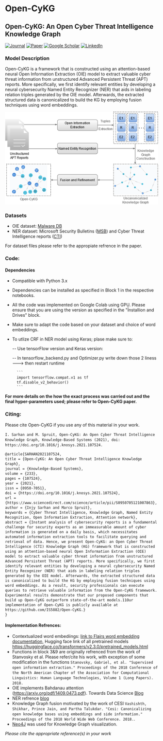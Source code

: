 # Open-CyKG
## Open-CyKG: An Open Cyber Threat Intelligence Knowledge Graph

[![Journal](https://img.shields.io/badge/Journal-Knowledge--Based%20Systems-blue)](https://www.journals.elsevier.com/knowledge-based-systems)
[![Paper](https://img.shields.io/badge/Paper-Open--CyKG-red)](https://doi.org/10.1016/j.knosys.2021.107524)
[![Google Scholar](https://img.shields.io/badge/Google%20Scholar-Injy%20Sarhan-yellow)](https://scholar.google.nl/citations?user=Otq5vX0AAAAJ&hl=nl)
[![LinkedIn](https://img.shields.io/badge/LinkedIn-Injy%20Sarhan-brightgreen)](https://linkedin.com/in/injy-sarhan-03294295)


### Model Description

Open-CyKG is a framework that is constructed using an attention-based neural Open Information Extraction (OIE) model to extract valuable cyber threat information from unstructured Advanced
Persistent Threat (APT) reports. More specifically, we first identify relevant entities by developing a neural cybersecurity Named Entity Recognizer (NER) that aids in labeling relation triples generated by the OIE model. Afterwards, the extracted structured data is canonicalized to build the KG by employing fusion techniques using word embeddings.

<p align="center">
 
  <img src="https://github.com/IS5882/Open-CyKG/blob/main/Open%20CyKg%20images-Framework.png" width="550" title="Open-CyKG Framework">


</p>



### Datasets

* OIE dataset: [Malware DB](https://justhalf.github.io/publication/2017-07-01-malwaretextdb) 
* NER dataset: Microsoft Security Bulletins ([MSB](https://arxiv.org/abs/1308.4941)) and Cyber Threat Intelligence reports ([CTI](https://koreauniv.pure.elsevier.com/en/publications/automatic-extraction-of-named-entities-of-cyber-threats-using-a-d))

For dataset files please refer to the appropiate refrence in the paper.

### Code:

#### Dependencies

* Compatible with Python 3.x
* Dependencies can be installed as specified in Block 1 in the respective notebooks. 
* All the code was implemented on Google Colab using GPU. Please ensure that you are using the version as specified in the "Ïnstallion and Drives" block.
* Make sure to adapt the code based on your dataset and choice of word embeddings.
* To utlize CRF in NER model using Keras; plase make sure to:
	
	-- Use tensorFlow version and Keras version:
	
	-- In tensorflow_backend.py and Optimizer.py write down those 2 liness ---> then restart runtime
	
		```
		import tensorflow.compat.v1 as tf
		tf.disable_v2_behavior()
		```
		
**For more details on the how the exact process was carried out and the final hyper-parameters used; please refer to Open-CyKG paper.**

### Citing:
Please cite Open-CyKG if you use any of this material in your work.

`I. Sarhan and M. Spruit, Open-CyKG: An Open Cyber Threat Intelligence Knowledge Graph, Knowledge-Based Systems (2021), doi: https://doi.org/10.1016/j.knosys.2021.107524.`

```
@article{SARHAN2021107524,
title = {Open-CyKG: An Open Cyber Threat Intelligence Knowledge Graph},
journal = {Knowledge-Based Systems},
volume = {233},
pages = {107524},
year = {2021},
issn = {0950-7051},
doi = {https://doi.org/10.1016/j.knosys.2021.107524},
url = {https://www.sciencedirect.com/science/article/pii/S0950705121007863},
author = {Injy Sarhan and Marco Spruit},
keywords = {Cyber Threat Intelligence, Knowledge Graph, Named Entity Recognition, Open Information Extraction, Attention network},
abstract = {Instant analysis of cybersecurity reports is a fundamental challenge for security experts as an immeasurable amount of cyber information is generated on a daily basis, which necessitates automated information extraction tools to facilitate querying and retrieval of data. Hence, we present Open-CyKG: an Open Cyber Threat Intelligence (CTI) Knowledge Graph (KG) framework that is constructed using an attention-based neural Open Information Extraction (OIE) model to extract valuable cyber threat information from unstructured Advanced Persistent Threat (APT) reports. More specifically, we first identify relevant entities by developing a neural cybersecurity Named Entity Recognizer (NER) that aids in labeling relation triples generated by the OIE model. Afterwards, the extracted structured data is canonicalized to build the KG by employing fusion techniques using word embeddings. As a result, security professionals can execute queries to retrieve valuable information from the Open-CyKG framework. Experimental results demonstrate that our proposed components that build up Open-CyKG outperform state-of-the-art models.11Our implementation of Open-CyKG is publicly available at https://github.com/IS5882/Open-CyKG.}
}

```

#### Implementation Refrences:
* Contextualized word embediings: [link to Flairs word embedding documentation](https://github.com/flairNLP/flair/blob/master/resources/docs/embeddings/TRANSFORMER_EMBEDDINGS.md), Hugging face link of all pretrained models https://huggingface.co/transformers/v2.3.0/pretrained_models.html 
* Functions in block 3&9 are originally refrenced from the work of Stanvosky et al. Please refer/cite his work, with exception of some modification in the functions `Stanovsky, Gabriel, et al. "Supervised open information extraction." Proceedings of the 2018 Conference of the North American Chapter of the Association for Computational Linguistics: Human Language Technologies, Volume 1 (Long Papers). 2018.`
* OIE implements Bahdanau attention (https://arxiv.org/pdf/1409.0473.pdf). Towards Data Science [Blog](https://towardsdatascience.com/light-on-math-ml-attention-with-keras-dc8dbc1fad39)
* NER refrence [blog](https://medium.com/@utkarsh.kumar2407/named-entity-recognition-using-bidirectional-lstm-crf-9f4942746b3c)  
* Knowledge Graph fusion motivated by the work of CESI `Vashishth, Shikhar, Prince Jain, and Partha Talukdar. "Cesi: Canonicalizing open knowledge bases using embeddings and side information." Proceedings of the 2018 World Wide Web Conference. 2018.`.
* [Neo4J](https://neo4j.com/) was used for Knowledge Graph visualization.


*Please cite the appropriate reference(s) in your work*

